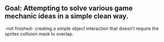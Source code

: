 Goal: Attempting to solve various game mechanic ideas in a simple clean way.
----------------------------------------------------------------------------
-not finished- creating a simple object interaction that doesn't require the sprites collision mask to overlap.
